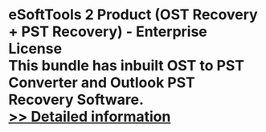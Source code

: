 # eSoftTools 2 Product (OST Recovery + PST Recovery) - Enterprise License<br />This bundle has inbuilt OST to PST Converter and Outlook PST Recovery Software.<br />[>> Detailed information](https://secure.shareit.com/shareit/product.html?productid=300962030&affiliateid=200057808)